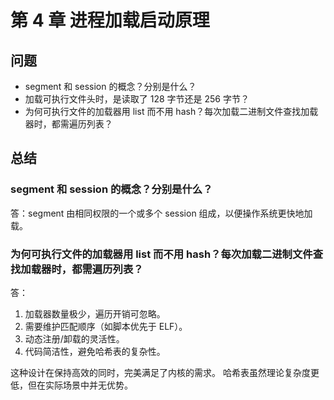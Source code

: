 # 第 4 章 进程加载启动原理

## 问题

- segment 和 session 的概念？分别是什么？
- 加载可执行文件头时，是读取了 128 字节还是 256 字节？
- 为何可执行文件的加载器用 list 而不用 hash？每次加载二进制文件查找加载器时，都需遍历列表？


## 总结

### segment 和 session 的概念？分别是什么？

答：segment 由相同权限的一个或多个 session 组成，以便操作系统更快地加载。

### 为何可执行文件的加载器用 list 而不用 hash？每次加载二进制文件查找加载器时，都需遍历列表？

答：

1. ​加载器数量极少​​，遍历开销可忽略。
1. 需要维护匹配顺序​​（如脚本优先于 ELF）。
1. 动态注册/卸载的灵活性​​。
1. 代码简洁性​​，避免哈希表的复杂性。

这种设计在保持高效的同时，完美满足了内核的需求。
哈希表虽然理论复杂度更低，但在实际场景中并无优势。
